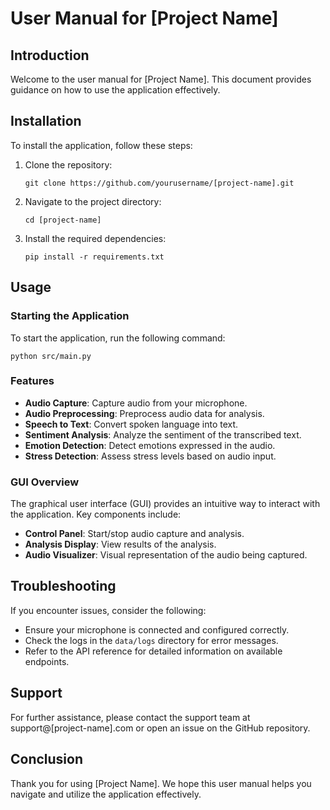 # User Manual for [Project Name]

## Introduction
Welcome to the user manual for [Project Name]. This document provides guidance on how to use the application effectively.

## Installation
To install the application, follow these steps:

1. Clone the repository:
   ```
   git clone https://github.com/yourusername/[project-name].git
   ```

2. Navigate to the project directory:
   ```
   cd [project-name]
   ```

3. Install the required dependencies:
   ```
   pip install -r requirements.txt
   ```

## Usage
### Starting the Application
To start the application, run the following command:
```
python src/main.py
```

### Features
- **Audio Capture**: Capture audio from your microphone.
- **Audio Preprocessing**: Preprocess audio data for analysis.
- **Speech to Text**: Convert spoken language into text.
- **Sentiment Analysis**: Analyze the sentiment of the transcribed text.
- **Emotion Detection**: Detect emotions expressed in the audio.
- **Stress Detection**: Assess stress levels based on audio input.

### GUI Overview
The graphical user interface (GUI) provides an intuitive way to interact with the application. Key components include:
- **Control Panel**: Start/stop audio capture and analysis.
- **Analysis Display**: View results of the analysis.
- **Audio Visualizer**: Visual representation of the audio being captured.

## Troubleshooting
If you encounter issues, consider the following:
- Ensure your microphone is connected and configured correctly.
- Check the logs in the `data/logs` directory for error messages.
- Refer to the API reference for detailed information on available endpoints.

## Support
For further assistance, please contact the support team at support@[project-name].com or open an issue on the GitHub repository.

## Conclusion
Thank you for using [Project Name]. We hope this user manual helps you navigate and utilize the application effectively.